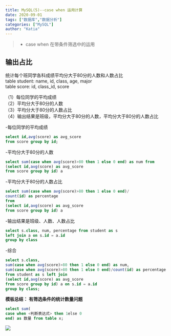 ```yaml
---
title: MySQL(5)--case when 运用计算
date: 2020-09-01
tags: ["数据库","数据分析"]
categories: ["MySQL"]
author: "Katia"
---
```



> * case when 在带条件筛选中的运用

<!--more-->

## 输出占比  

统计每个班同学各科成绩平均分大于80分的人数和人数占比  
table student: name, id, class, age, major  
table score: id, class_id, score  

（1）每位同学的平均成绩  
（2）平均分大于80分的人数  
（3）平均分大于80分的人数占比  
（4）输出结果是班级，平均分大于80分的人数，平均分大于80分的人数占比  

-每位同学的平均成绩
```sql
select id,avg(score) as avg_score
from score group by id;
```
-平均分大于80分的人数  
```sql
select sum(case when avg(score)>80 then 1 else 0 end) as num from 
(select id,avg(score) as avg_score
from score group by id) a 
```
-平均分大于80分的人数占比   
```sql
select sum(case when avg(score)>80 then 1 else 0 end)/
count(id) as percentage
from 
(select id,avg(score) as avg_score
from score group by id) a
```
-输出结果是班级、人数、人数占比
```sql
select s.class, num, percentage from student as s
left join a on s.id = a.id
group by class
```
-综合
```sql
select s.class, 
sum(case when avg(score)>80 then 1 else 0 end) as num, 
sum(case when avg(score)>80 then 1 else 0 end)/count(id) as percentage
from student as s left join 
(select id,avg(score) as avg_score
from score group by id) a on s.id = a.id
group by class;
```

**模板总结： 有筛选条件的统计数量问题**  
```sql
select sum(
case when <判断表达式> then 1else 0
end) as 数量 from table x;
```

![](https://files.catbox.moe/dhgyoy.png)


